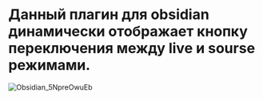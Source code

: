 # Данный плагин для obsidian динамически отображает кнопку переключения между live и sourse режимами.

![Obsidian_5NpreOwuEb](https://github.com/user-attachments/assets/e4fe3b91-f5cd-49d6-a1a8-a979c1cd765c)
